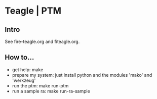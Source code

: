 # Teagle | PTM

## Intro

See fire-teagle.org and fiteagle.org.

## How to...
* get help: make
* prepare my system: just install python and the modules 'mako' and 'werkzeug'
* run the ptm: make run-ptm
* run a sample ra: make run-ra-sample

